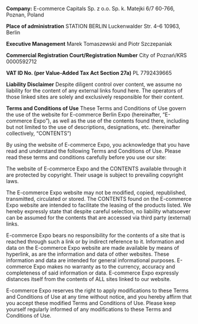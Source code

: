 **Company:**
E-commerce Capitals Sp. z o.o. Sp. k.
Matejki 6/7
60-766, Poznan, Poland

**Place of administration**
STATION BERLIN
Luckenwalder Str. 4–6
10963, Berlin

**Executive Management**
Marek Tomaszewski and Piotr Szczepaniak

**Commercial Registration Court/Registration Number**
City of Poznań/KRS 0000592712

**VAT ID No. (per Value-Added Tax Act Section 27a)**
PL 7792439665
 
**Liability Disclaimer**
Despite diligent control over content, we assume no liability for the content of any external links found here. The operators of those linked sites are solely and exclusively responsible for their content.

**Terms and Conditions of Use**
These Terms and Conditions of Use govern the use of the website for E-commerce Berlin Expo (hereinafter, “E-commerce Expo”), as well as the use of the contents found there, including but not limited to the use of descriptions, designations, etc. (hereinafter collectively, “CONTENTS”)

By using the website of E-commerce Expo, you acknowledge that you have read and understand the following Terms and Conditions of Use. Please read these terms and conditions carefully before you use our site:

The website of E-commerce Expo and the CONTENTS available through it are protected by copyright. Their usage is subject to prevailing copyright laws.

The E-commerce Expo website may not be modified, copied, republished, transmitted, circulated or stored. The CONTENTS found on the E-commerce Expo website are intended to facilitate the leasing of the products listed. We hereby expressly state that despite careful selection, no liability whatsoever can be assumed for the contents that are accessed via third party (external) links.

E-commerce Expo bears no responsibility for the contents of a site that is reached through such a link or by indirect reference to it. Information and data on the E-commerce Expo website are made available by means of hyperlink, as are the information and data of other websites. These information and data are intended for general informational purposes. E-commerce Expo makes no warranty as to the currency, accuracy and completeness of said information or data. E-commerce Expo expressly distances itself from the contents of ALL sites linked to our website.

E-commerce Expo reserves the right to apply modifications to these Terms and Conditions of Use at any time without notice, and you hereby affirm that you accept these modified Terms and Conditions of Use. Please keep yourself regularly informed of any modifications to these Terms and Conditions of Use.